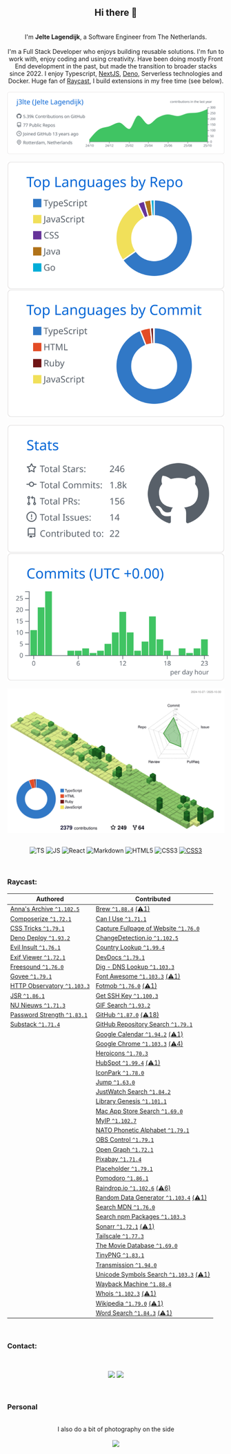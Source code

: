 <div align="center">
    <h2>Hi there 👋</h2><br>
    I'm <b>Jelte Lagendijk</b>, a Software Engineer from The Netherlands.<br><br>
    I'm a Full Stack Developer who enjoys building reusable solutions. I'm fun to work with, enjoy coding and using creativity.
Have been doing mostly Front End development in the past, but made the transition to broader stacks since 2022. I enjoy Typescript, <a href="https://nextjs.org/" target="_blank">NextJS</a>, <a href="https://deno.com/" target="_blank">Deno</a>, Serverless technologies and Docker. Huge fan of <a href="https://raycast.com/j3lte" target="_blank">Raycast</a>, I build extensions in my free time (see below).<br /><br />
</div>

<div align="center">
  <picture>
    <source media="(prefers-color-scheme: dark)" srcset="./profile-summary-card-output/github_dark/0-profile-details.svg">
    <source media="(prefers-color-scheme: light)" srcset="./profile-summary-card-output/github/0-profile-details.svg">
    <img align="center" alt="Profile details" src="./profile-summary-card-output/github/0-profile-details.svg">
  </picture>
</div>
<br />
<div align="center">
  <picture>
    <source media="(prefers-color-scheme: dark)" srcset="./profile-summary-card-output/github_dark/1-repos-per-language.svg">
    <source media="(prefers-color-scheme: light)" srcset="./profile-summary-card-output/github/1-repos-per-language.svg">
    <img align="center" alt="Repos per language" src="./profile-summary-card-output/github/1-repos-per-language.svg">
  </picture>
  <picture>
    <source media="(prefers-color-scheme: dark)" srcset="./profile-summary-card-output/github_dark/2-most-commit-language.svg">
    <source media="(prefers-color-scheme: light)" srcset="./profile-summary-card-output/github/2-most-commit-language.svg">
    <img align="center" alt="Most commit language" src="./profile-summary-card-output/github/2-most-commit-language.svg">
  </picture>
</div>
<br />
<div align="center">
  <picture>
    <source media="(prefers-color-scheme: dark)" srcset="./profile-summary-card-output/github_dark/3-stats.svg">
    <source media="(prefers-color-scheme: light)" srcset="./profile-summary-card-output/github/3-stats.svg">
    <img align="center" alt="Stats" src="./profile-summary-card-output/github/3-stats.svg">
  </picture>
  <picture>
    <source media="(prefers-color-scheme: dark)" srcset="./profile-summary-card-output/github_dark/4-productive-time.svg">
    <source media="(prefers-color-scheme: light)" srcset="./profile-summary-card-output/github/4-productive-time.svg">
    <img align="center" alt="Productive time" src="./profile-summary-card-output/github/4-productive-time.svg">
  </picture>
</div>
<br />
<div align="center">
  <picture>
    <source media="(prefers-color-scheme: dark)" srcset="./profile-3d-contrib/profile-night-green.svg">
    <source media="(prefers-color-scheme: light)" srcset="./profile-3d-contrib/profile-green-animate.svg">
    <img align="center" alt="Profile details" src="./profile-3d-contrib/profile-green-animate.svg">
  </picture>
</div>

<br />
<p align="center">
  <img align="center" alt="TS" src="https://img.shields.io/badge/typescript-%23007ACC.svg?style=for-the-badge&logo=typescript&logoColor=white">
  <img align="center" alt="JS" src="https://img.shields.io/badge/javascript-%23323330.svg?style=for-the-badge&logo=javascript&logoColor=%23F7DF1E">
  <img align="center" alt="React" src="https://img.shields.io/badge/react-%23282c34.svg?style=for-the-badge&logo=react&logoColor=61dafb">
  <img align="center" alt="Markdown" src="https://img.shields.io/badge/markdown-%23000000.svg?style=for-the-badge&logo=markdown&logoColor=white">
  <img align="center" alt="HTML5" src="https://img.shields.io/badge/html5-%23E34F26.svg?style=for-the-badge&logo=html5&logoColor=white">
  <img align="center" alt="CSS3" src="https://img.shields.io/badge/css3-%231572B6.svg?style=for-the-badge&logo=css3&logoColor=white">
  <a href="https://raycast.com/j3lte" target="_blank"><img align="center" alt="CSS3" src="https://img.shields.io/badge/raycast-%23000000.svg?style=for-the-badge&logo=raycast&logoColor=red"></a>
</p>

<br />
<h3>Raycast:</h3>

<!-- START RAYCAST -->

| Authored | Contributed |
| --- | --- |
| [Anna's Archive `^1.102.5`](https://raycast.com/j3lte/anna-s-archive) | [Brew `^1.88.4`](https://raycast.com/nhojb/brew) [(⚠️1)](https://github.com/raycast/extensions/issues?q=is%3Aissue%20label%3A%22extension%3A%20brew%22%20state%3Aopen) |
| [Composerize `^1.72.1`](https://raycast.com/j3lte/composerize) | [Can I Use `^1.71.1`](https://raycast.com/thomaslombart/can-i-use) |
| [CSS Tricks `^1.79.1`](https://raycast.com/j3lte/css-tricks) | [Capture Fullpage of Website `^1.76.0`](https://raycast.com/Coun1er/capture-fullpage-of-website) |
| [Deno Deploy `^1.93.2`](https://raycast.com/j3lte/deno-deploy) | [ChangeDetection.io `^1.102.5`](https://raycast.com/xmok/changedetection-io) |
| [Evil Insult `^1.76.1`](https://raycast.com/j3lte/evil-insult) | [Country Lookup `^1.99.4`](https://raycast.com/pernielsentikaer/country-lookup) |
| [Exif Viewer `^1.72.1`](https://raycast.com/j3lte/exif) | [DevDocs `^1.79.1`](https://raycast.com/djpowers/devdocs) |
| [Freesound `^1.76.0`](https://raycast.com/j3lte/freesound) | [Dig - DNS Lookup `^1.103.3`](https://raycast.com/danielbahl/dig) |
| [Govee `^1.79.1`](https://raycast.com/j3lte/govee) | [Font Awesome `^1.103.3`](https://raycast.com/dutzi/font-awesome) [(⚠️1)](https://github.com/raycast/extensions/issues?q=is%3Aissue%20label%3A%22extension%3A%20font-awesome%22%20state%3Aopen) |
| [HTTP Observatory `^1.103.3`](https://raycast.com/j3lte/http-observatory) | [Fotmob `^1.76.0`](https://raycast.com/iamlas/fotmob) [(⚠️1)](https://github.com/raycast/extensions/issues?q=is%3Aissue%20label%3A%22extension%3A%20fotmob%22%20state%3Aopen) |
| [JSR `^1.86.1`](https://raycast.com/j3lte/jsr) | [Get SSH Key `^1.100.3`](https://raycast.com/Theon/get-ssh-key) |
| [NU Nieuws `^1.71.3`](https://raycast.com/j3lte/nu-nieuws) | [GIF Search `^1.93.2`](https://raycast.com/josephschmitt/gif-search) |
| [Password Strength `^1.83.1`](https://raycast.com/j3lte/password-strength) | [GitHub `^1.87.0`](https://raycast.com/thomaslombart/github) [(⚠️18)](https://github.com/raycast/extensions/issues?q=is%3Aissue%20label%3A%22extension%3A%20github%22%20state%3Aopen) |
| [Substack `^1.71.4`](https://raycast.com/j3lte/substack) | [GitHub Repository Search `^1.79.1`](https://raycast.com/thomas/github-repository-search) |
|   | [Google Calendar `^1.94.2`](https://raycast.com/thomas/google-calendar) [(⚠️1)](https://github.com/raycast/extensions/issues?q=is%3Aissue%20label%3A%22extension%3A%20google-calendar%22%20state%3Aopen) |
|   | [Google Chrome `^1.103.3`](https://raycast.com/Codely/google-chrome) [(⚠️4)](https://github.com/raycast/extensions/issues?q=is%3Aissue%20label%3A%22extension%3A%20google-chrome%22%20state%3Aopen) |
|   | [Heroicons `^1.70.3`](https://raycast.com/johndoe123789/heroicons) |
|   | [HubSpot `^1.99.4`](https://raycast.com/harisvsulaiman/hubspot) [(⚠️1)](https://github.com/raycast/extensions/issues?q=is%3Aissue%20label%3A%22extension%3A%20hubspot%22%20state%3Aopen) |
|   | [IconPark `^1.78.0`](https://raycast.com/koinzhang/iconpark) |
|   | [Jump `^1.63.0`](https://raycast.com/HelloImSteven/jump) |
|   | [JustWatch Search `^1.84.2`](https://raycast.com/rishabswift/search-justwatch) |
|   | [Library Genesis `^1.101.1`](https://raycast.com/yz3440/library-genesis) |
|   | [Mac App Store Search `^1.69.0`](https://raycast.com/say4n/mac-app-store-search) |
|   | [MyIP `^1.102.7`](https://raycast.com/Kang/myip) |
|   | [NATO Phonetic Alphabet `^1.79.1`](https://raycast.com/jns/nato-phonetic-alphabet) |
|   | [OBS Control `^1.79.1`](https://raycast.com/Yukai/obs-control) |
|   | [Open Graph `^1.72.1`](https://raycast.com/1weiho/open-graph) |
|   | [Pixabay `^1.71.4`](https://raycast.com/tonka3000/pixabay) |
|   | [Placeholder `^1.79.1`](https://raycast.com/koinzhang/placeholder) |
|   | [Pomodoro `^1.86.1`](https://raycast.com/asubbotin/pomodoro) |
|   | [Raindrop.io `^1.102.6`](https://raycast.com/lardissone/raindrop-io) [(⚠️6)](https://github.com/raycast/extensions/issues?q=is%3Aissue%20label%3A%22extension%3A%20raindrop-io%22%20state%3Aopen) |
|   | [Random Data Generator `^1.103.4`](https://raycast.com/loris/random) [(⚠️1)](https://github.com/raycast/extensions/issues?q=is%3Aissue%20label%3A%22extension%3A%20random%22%20state%3Aopen) |
|   | [Search MDN `^1.76.0`](https://raycast.com/krzysztofzuraw/search-mdn) |
|   | [Search npm Packages `^1.103.3`](https://raycast.com/mrmartineau/search-npm) |
|   | [Sonarr `^1.72.1`](https://raycast.com/Aayush9029/sonarr) [(⚠️1)](https://github.com/raycast/extensions/issues?q=is%3Aissue%20label%3A%22extension%3A%20sonarr%22%20state%3Aopen) |
|   | [Tailscale `^1.77.3`](https://raycast.com/samlinville/tailscale) |
|   | [The Movie Database `^1.69.0`](https://raycast.com/Aayush9029/tmdb) |
|   | [TinyPNG `^1.83.1`](https://raycast.com/kawamataryo/tinypng) |
|   | [Transmission `^1.94.0`](https://raycast.com/FezVrasta/transmission) |
|   | [Unicode Symbols Search `^1.103.3`](https://raycast.com/mmazzarolo/unicode-symbols) [(⚠️1)](https://github.com/raycast/extensions/issues?q=is%3Aissue%20label%3A%22extension%3A%20unicode-symbols%22%20state%3Aopen) |
|   | [Wayback Machine `^1.88.4`](https://raycast.com/pernielsentikaer/wayback-machine) |
|   | [Whois `^1.102.3`](https://raycast.com/zavbala/whois) [(⚠️1)](https://github.com/raycast/extensions/issues?q=is%3Aissue%20label%3A%22extension%3A%20whois%22%20state%3Aopen) |
|   | [Wikipedia `^1.79.0`](https://raycast.com/vimtor/wikipedia) [(⚠️1)](https://github.com/raycast/extensions/issues?q=is%3Aissue%20label%3A%22extension%3A%20wikipedia%22%20state%3Aopen) |
|   | [Word Search `^1.84.3`](https://raycast.com/rishabswift/word-search) [(⚠️1)](https://github.com/raycast/extensions/issues?q=is%3Aissue%20label%3A%22extension%3A%20word-search%22%20state%3Aopen) |

<!-- END RAYCAST -->

<br />
<h3>Contact:</h3>

<br />

<p align="center">
  <a href="https://www.linkedin.com/in/jeltelagendijk" target="_blank"><img src="https://img.shields.io/badge/-LinkedIn-%230077B5?style=for-the-badge&logo=linkedin&logoColor=white" target="_blank"></a>
  <a href="https://github.com/j3lte" target="_blank"><img src="https://img.shields.io/github/followers/J3lte?style=for-the-badge&logo=github&logoColor=white" target="_blank"></a>
</p>

<br />

<h3>Personal</h3>
<br />
<div align="center">
  I also do a bit of photography on the side<br /><br />
  <a href="https://instagram.com/j3lte" target="_blank"><img src="https://img.shields.io/badge/-Instagram-%23E4405F?style=for-the-badge&logo=instagram&logoColor=white" target="_blank"></a></div>
